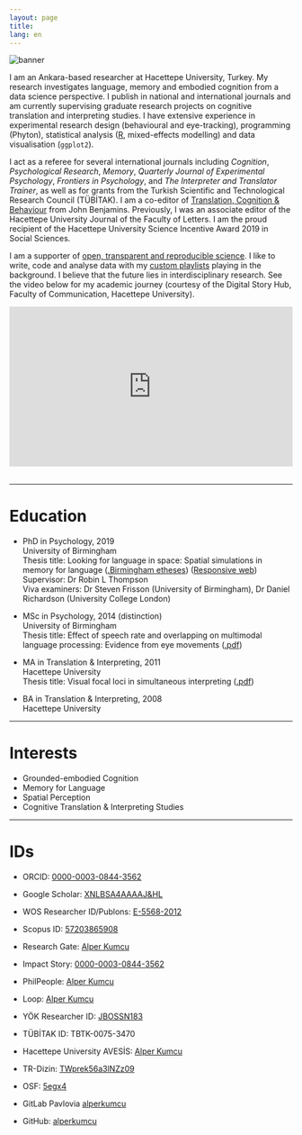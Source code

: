 ```yaml
---
layout: page
title:
lang: en
---
```


![banner](https://user-images.githubusercontent.com/10892413/220166184-04b857b4-cb94-4d3d-adb1-cfc1f3f2bf3c.png)

I am an Ankara-based researcher at Hacettepe University, Turkey. My research investigates language, memory and embodied cognition from a data science perspective. I publish in national and international journals and am currently supervising graduate research projects on cognitive translation and interpreting studies. I have extensive experience in experimental research design (behavioural and eye-tracking), programming (Phyton), statistical analysis ([R](https://www.r-project.org), mixed-effects modelling) and data visualisation (`ggplot2`).

I act as a referee for several international journals including *Cognition*, *Psychological Research*, *Memory*, *Quarterly Journal of Experimental Psychology*, *Frontiers in Psychology*, and *The Interpreter and Translator Trainer*, as well as for grants from the Turkish Scientific and Technological Research Council (TÜBİTAK). I am a co-editor of [Translation, Cognition & Behaviour](https://benjamins.com/catalog/tcb) from John Benjamins. Previously, I was an associate editor of the Hacettepe University Journal of the Faculty of Letters. I am the proud recipient of the Hacettepe University Science Incentive Award 2019 in Social Sciences.

I am a supporter of [open, transparent and reproducible science](https://osf.io/5egx4). I like to write, code and analyse data with my [custom playlists](https://open.spotify.com/playlist/3Ks2Fpf7mG3zhYgqjJS9IZ?si=25XXs-0NTSGIc0R5Delgsw) playing in the background. I believe that the future lies in interdisciplinary research. See the video below for my academic journey (courtesy of the Digital Story Hub, Faculty of Communication, Hacettepe University).

<div style="padding:56.25% 0 0 0;position:relative;"><iframe src="https://player.vimeo.com/video/707729933?h=ae0ce85e30&loop=1" style="position:absolute;top:0;left:0;width:100%;height:100%;" frameborder="0" allow="autoplay; fullscreen; picture-in-picture" allowfullscreen></iframe></div><script src="https://player.vimeo.com/api/player.js"></script>
<br>
<hr>

# Education
* PhD in Psychology, 2019<br>
University of Birmingham<br>
Thesis title: Looking for language in space: Spatial simulations in memory for language (<a href="https://etheses.bham.ac.uk/id/eprint/8842/" target="_blank">.Birmingham etheses</a>) (<a href="thesis">Responsive web</a>)<br>
Supervisor: Dr Robin L Thompson<br>
Viva examiners: Dr Steven Frisson (University of Birmingham), Dr Daniel Richardson (University College London)

* MSc in Psychology, 2014 (distinction)<br>
University of Birmingham<br>
Thesis title: Effect of speech rate and overlapping on multimodal language processing: Evidence from eye movements (<a href="pdfs/Effect of Speech Rate and Overlapping on Multimodal Language Processing.pdf" target="_blank">.pdf</a>)<br>

* MA in Translation & Interpreting, 2011<br>
Hacettepe University<br>
Thesis title: Visual focal loci in simultaneous interpreting (<a href="pdfs/Visual Focal Loci in Simultaneous Interpreting.pdf" target="_blank">.pdf</a>)<br>

* BA in Translation & Interpreting, 2008<br>
Hacettepe University

<hr>

# Interests
* Grounded-embodied Cognition
* Memory for Language
* Spatial Perception
* Cognitive Translation & Interpreting Studies

<hr>

# IDs
* ORCID: <a href="https://orcid.org/0000-0003-0844-3562" target="_blank">0000-0003-0844-3562</a>
* Google Scholar: <a href="https://scholar.google.com/citations?hl=tr&user=xNlBSa4AAAAJ" target="_blank">XNLBSA4AAAAJ&HL</a>
* WOS Researcher ID/Publons: <a href="https://www.webofscience.com/wos/author/record/E-5568-2012" target="_blank">E-5568-2012</a>
* Scopus ID: <a href="https://www.scopus.com/authid/detail.uri?authorId=57203865908" target="_blank">57203865908</a> 
* Research Gate: <a href="https://www.researchgate.net/profile/Alper_Kumcu" target="_blank">Alper Kumcu</a>
* Impact Story: <a href="https://profiles.impactstory.org/u/0000-0003-0844-3562" target="_blank">0000-0003-0844-3562</a>
* PhilPeople: <a href="https://philpeople.org/profiles/alper-kumcu" target="_blank">Alper Kumcu</a>
* Loop: <a href="https://loop.frontiersin.org/people/125772/overview" target="_blank">Alper Kumcu</a>

* YÖK Researcher ID: <a href="https://akademik.yok.gov.tr/AkademikArama/AkademisyenGorevOgrenimBilgileri?islem=direct&authorId=86966C50F3A66534" target="_blank">JBOSSN183</a>
* TÜBİTAK ID: TBTK-0075-3470
* Hacettepe University AVESİS: <a href="https://avesis.hacettepe.edu.tr/alperkumcu" target="_blank">Alper Kumcu</a>
* TR-Dizin: <a href="https://app.trdizin.gov.tr/yazar/TWprek56a3lNZz09/alper-kumcu" target="_blank">TWprek56a3lNZz09</a>

* OSF: <a href="https://osf.io/5egx4/" target="_blank">5egx4</a>
* GitLab Pavlovia <a href="https://gitlab.pavlovia.org/alperkumcu" target="_blank">alperkumcu</a>
* GitHub: <a href="https://github.com/alperkumcu" target="_blank">alperkumcu</a>
